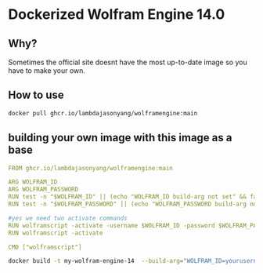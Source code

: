 # Dockerized Wolfram Engine 14.0

## Why?

Sometimes the official site doesnt have the most up-to-date image so you have to make your own.

## How to use

```bash
docker pull ghcr.io/lambdajasonyang/wolframengine:main
```

## building your own image with this image as a base

```yml
FROM ghcr.io/lambdajasonyang/wolframengine:main

ARG WOLFRAM_ID
ARG WOLFRAM_PASSWORD
RUN test -n "$WOLFRAM_ID" || (echo "WOLFRAM_ID build-arg not set" && false)
RUN test -n "$WOLFRAM_PASSWORD" || (echo "WOLFRAM_PASSWORD build-arg not set" && false)

#yes we need two activate commands
RUN wolframscript -activate -username $WOLFRAM_ID -password $WOLFRAM_PASSWORD
RUN wolframscript -activate

CMD ["wolframscript"]
```

```bash
docker build -t my-wolfram-engine-14  --build-arg="WOLFRAM_ID=yourusername@example.com" --build-arg="WOLFRAM_PASSWORD=yourpassword" .
```
